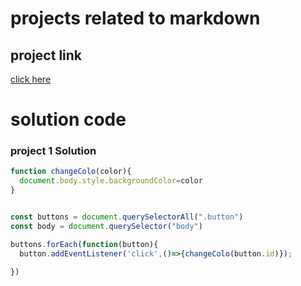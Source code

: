# projects related to markdown

## project link
[click here](https://stackblitz.com/edit/dom-project-chaiaurcode-adqzbr?file=index.html)

# solution code

### project 1 Solution

```javascript
function changeColo(color){
  document.body.style.backgroundColor=color
}


const buttons = document.querySelectorAll(".button")
const body = document.querySelector("body")

buttons.forEach(function(button){
  button.addEventListener('click',()=>{changeColo(button.id)});
  
})


```